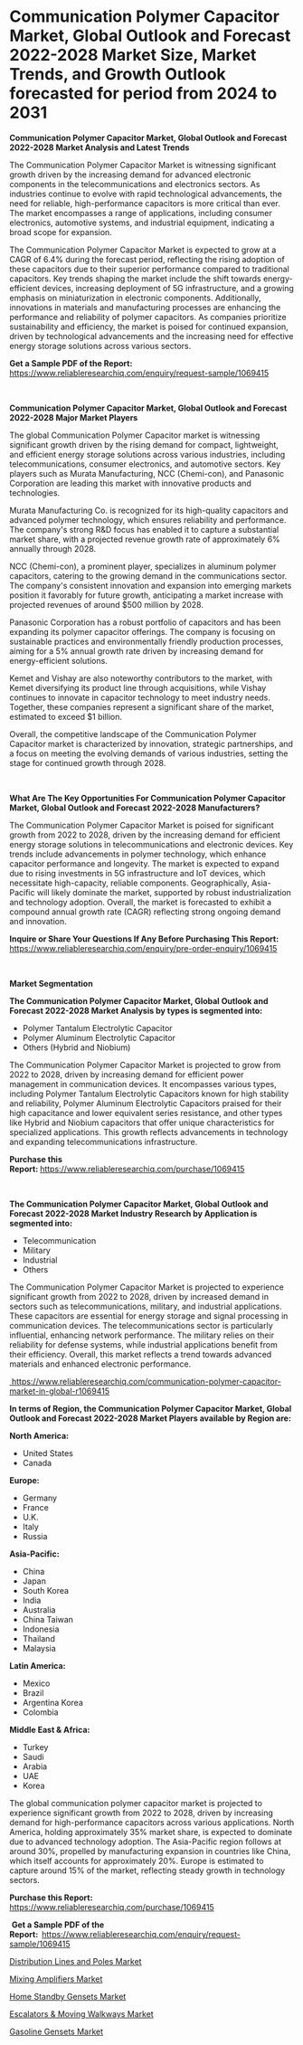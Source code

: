 <p><h1>Communication Polymer Capacitor Market, Global Outlook and Forecast 2022-2028 Market Size, Market Trends, and Growth Outlook forecasted for period from 2024 to 2031</h1></p><p><strong>Communication Polymer Capacitor Market, Global Outlook and Forecast 2022-2028 Market Analysis and Latest Trends</strong></p>
<p><p>The Communication Polymer Capacitor Market is witnessing significant growth driven by the increasing demand for advanced electronic components in the telecommunications and electronics sectors. As industries continue to evolve with rapid technological advancements, the need for reliable, high-performance capacitors is more critical than ever. The market encompasses a range of applications, including consumer electronics, automotive systems, and industrial equipment, indicating a broad scope for expansion.</p><p>The Communication Polymer Capacitor Market is expected to grow at a CAGR of 6.4% during the forecast period, reflecting the rising adoption of these capacitors due to their superior performance compared to traditional capacitors. Key trends shaping the market include the shift towards energy-efficient devices, increasing deployment of 5G infrastructure, and a growing emphasis on miniaturization in electronic components. Additionally, innovations in materials and manufacturing processes are enhancing the performance and reliability of polymer capacitors. As companies prioritize sustainability and efficiency, the market is poised for continued expansion, driven by technological advancements and the increasing need for effective energy storage solutions across various sectors.</p></p>
<p><strong>Get a Sample PDF of the Report:&nbsp;</strong> <a href="https://www.reliableresearchiq.com/enquiry/request-sample/1069415">https://www.reliableresearchiq.com/enquiry/request-sample/1069415</a></p>
<p>&nbsp;</p>
<p><strong>Communication Polymer Capacitor Market, Global Outlook and Forecast 2022-2028 Major Market Players</strong></p>
<p><p>The global Communication Polymer Capacitor market is witnessing significant growth driven by the rising demand for compact, lightweight, and efficient energy storage solutions across various industries, including telecommunications, consumer electronics, and automotive sectors. Key players such as Murata Manufacturing, NCC (Chemi-con), and Panasonic Corporation are leading this market with innovative products and technologies.</p><p>Murata Manufacturing Co. is recognized for its high-quality capacitors and advanced polymer technology, which ensures reliability and performance. The company's strong R&D focus has enabled it to capture a substantial market share, with a projected revenue growth rate of approximately 6% annually through 2028.</p><p>NCC (Chemi-con), a prominent player, specializes in aluminum polymer capacitors, catering to the growing demand in the communications sector. The company's consistent innovation and expansion into emerging markets position it favorably for future growth, anticipating a market increase with projected revenues of around $500 million by 2028.</p><p>Panasonic Corporation has a robust portfolio of capacitors and has been expanding its polymer capacitor offerings. The company is focusing on sustainable practices and environmentally friendly production processes, aiming for a 5% annual growth rate driven by increasing demand for energy-efficient solutions.</p><p>Kemet and Vishay are also noteworthy contributors to the market, with Kemet diversifying its product line through acquisitions, while Vishay continues to innovate in capacitor technology to meet industry needs. Together, these companies represent a significant share of the market, estimated to exceed $1 billion.</p><p>Overall, the competitive landscape of the Communication Polymer Capacitor market is characterized by innovation, strategic partnerships, and a focus on meeting the evolving demands of various industries, setting the stage for continued growth through 2028.</p></p>
<p>&nbsp;</p>
<p><strong>What Are The Key Opportunities For Communication Polymer Capacitor Market, Global Outlook and Forecast 2022-2028 Manufacturers?</strong></p>
<p><p>The Communication Polymer Capacitor Market is poised for significant growth from 2022 to 2028, driven by the increasing demand for efficient energy storage solutions in telecommunications and electronic devices. Key trends include advancements in polymer technology, which enhance capacitor performance and longevity. The market is expected to expand due to rising investments in 5G infrastructure and IoT devices, which necessitate high-capacity, reliable components. Geographically, Asia-Pacific will likely dominate the market, supported by robust industrialization and technology adoption. Overall, the market is forecasted to exhibit a compound annual growth rate (CAGR) reflecting strong ongoing demand and innovation.</p></p>
<p><strong>Inquire or Share Your Questions If Any Before Purchasing This Report:</strong> <a href="https://www.reliableresearchiq.com/enquiry/pre-order-enquiry/1069415">https://www.reliableresearchiq.com/enquiry/pre-order-enquiry/1069415</a></p>
<p>&nbsp;</p>
<p><strong>Market Segmentation</strong></p>
<p><strong>The Communication Polymer Capacitor Market, Global Outlook and Forecast 2022-2028 Market Analysis by types is segmented into:</strong></p>
<p><ul><li>Polymer Tantalum Electrolytic Capacitor</li><li>Polymer Aluminum Electrolytic Capacitor</li><li>Others (Hybrid and Niobium)</li></ul></p>
<p><p>The Communication Polymer Capacitor Market is projected to grow from 2022 to 2028, driven by increasing demand for efficient power management in communication devices. It encompasses various types, including Polymer Tantalum Electrolytic Capacitors known for high stability and reliability, Polymer Aluminum Electrolytic Capacitors praised for their high capacitance and lower equivalent series resistance, and other types like Hybrid and Niobium capacitors that offer unique characteristics for specialized applications. This growth reflects advancements in technology and expanding telecommunications infrastructure.</p></p>
<p><strong>Purchase this Report:&nbsp;</strong><a href="https://www.reliableresearchiq.com/purchase/1069415">https://www.reliableresearchiq.com/purchase/1069415</a></p>
<p>&nbsp;</p>
<p><strong>The Communication Polymer Capacitor Market, Global Outlook and Forecast 2022-2028 Market Industry Research by Application is segmented into:</strong></p>
<p><ul><li>Telecommunication</li><li>Military</li><li>Industrial</li><li>Others</li></ul></p>
<p><p>The Communication Polymer Capacitor Market is projected to experience significant growth from 2022 to 2028, driven by increased demand in sectors such as telecommunications, military, and industrial applications. These capacitors are essential for energy storage and signal processing in communication devices. The telecommunications sector is particularly influential, enhancing network performance. The military relies on their reliability for defense systems, while industrial applications benefit from their efficiency. Overall, this market reflects a trend towards advanced materials and enhanced electronic performance.</p></p>
<p><a href="https://www.reliableresearchiq.com/communication-polymer-capacitor-market-in-global-r1069415">&nbsp;https://www.reliableresearchiq.com/communication-polymer-capacitor-market-in-global-r1069415</a></p>
<p><strong>In terms of Region, the Communication Polymer Capacitor Market, Global Outlook and Forecast 2022-2028 Market Players available by Region are:</strong></p>
<p>
    <p> <strong> North America: </strong>
        <ul>
            <li>United States</li>
            <li>Canada</li>
        </ul>
        </p> 
    <p> <strong> Europe: </strong>
        <ul>
            <li>Germany</li>
            <li>France</li>
            <li>U.K.</li>
            <li>Italy</li>
            <li>Russia</li>
        </ul>
        </p> 
    <p> <strong> Asia-Pacific: </strong>
        <ul>
            <li>China</li>
            <li>Japan</li>
            <li>South Korea</li>
            <li>India</li>
            <li>Australia</li>
            <li>China Taiwan</li>
            <li>Indonesia</li>
            <li>Thailand</li>
            <li>Malaysia</li>
        </ul>
        </p> 
    <p> <strong> Latin America: </strong>
        <ul>
            <li>Mexico</li>
            <li>Brazil</li>
            <li>Argentina Korea</li>
            <li>Colombia</li>
        </ul>
        </p> 
    <p> <strong> Middle East & Africa: </strong>
        <ul>
            <li>Turkey</li>
            <li>Saudi</li>
            <li>Arabia</li>
            <li>UAE</li>
            <li>Korea</li>
        </ul>
    </p>
    </p>
<p><p>The global communication polymer capacitor market is projected to experience significant growth from 2022 to 2028, driven by increasing demand for high-performance capacitors across various applications. North America, holding approximately 35% market share, is expected to dominate due to advanced technology adoption. The Asia-Pacific region follows at around 30%, propelled by manufacturing expansion in countries like China, which itself accounts for approximately 20%. Europe is estimated to capture around 15% of the market, reflecting steady growth in technology sectors.</p></p>
<p><strong>Purchase this Report: </strong><a href="https://www.reliableresearchiq.com/purchase/1069415">https://www.reliableresearchiq.com/purchase/1069415</a></p>
<p>&nbsp;<strong>Get a Sample PDF of the Report:&nbsp;&nbsp;</strong><a href="https://www.reliableresearchiq.com/enquiry/request-sample/1069415">https://www.reliableresearchiq.com/enquiry/request-sample/1069415</a></p>
<p><strong></strong></p>
<p><p><a href="https://www.linkedin.com/pulse/distribution-lines-poles-market-segmentation-geographical-kdqcc?trackingId=UWlfekq7S6ucotWQ6eYn0w%3D%3D">Distribution Lines and Poles Market</a></p><p><a href="https://www.linkedin.com/pulse/exploring-mixing-amplifiers-market-dynamics-revenue-analysis-4zyre?trackingId=nejDqMwWSKarQkdHUn2spw%3D%3D">Mixing Amplifiers Market</a></p><p><a href="https://www.linkedin.com/pulse/home-standby-gensets-market-share-analysis-growth-trends-forecasts-4lnme?trackingId=HAY5FgWQQb64O6eutvp4FA%3D%3D">Home Standby Gensets Market</a></p><p><a href="https://www.linkedin.com/pulse/escalators-moving-walkways-market-global-regional-analysis-f14fe?trackingId=RB0SC1RISjaCUMmwngh9uA%3D%3D">Escalators & Moving Walkways Market</a></p><p><a href="https://www.linkedin.com/pulse/insights-gasoline-gensets-market-size-which-expanding-89-l2uue?trackingId=u%2F%2BWPRAzR8iUWMF8ZQ6l%2BA%3D%3D">Gasoline Gensets Market</a></p></p>
